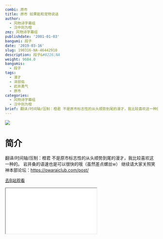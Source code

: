 ```yaml
---
combi: 原市
title: 原市 如果能和宠物说话
author:
  - 风物诗字幕组
  - 汉中则为橙
zmz: 风物诗字幕组
publishdate: '2001-01-03'
bangumi: 段子
date: '2019-03-16'
slug: 190316-NA-46442910
description: 段子&#8226;NA
weight: 9684.0
bangumis:
  - 段子
tags:
  - 漫才
  - 泽部佑
  - 岩井勇气
  - 原市
categories:
  - 风物诗字幕组
  - 汉中则为橙
brief: 翻译/时间轴/压制：橙君 不是原市标志性的从头顺势到尾的漫才，我比较喜欢这一种的。 岩井桑的语速也是可以很快的哦（虽然差点螺丝w） 继续请大家关照笑神本部论坛：https://owaraiclub.com/post/
---
```

![](https://i.imgur.com/ihTdrJA.jpg)
# 简介  
翻译/时间轴/压制：橙君
不是原市标志性的从头顺势到尾的漫才，我比较喜欢这一种的。
岩井桑的语速也是可以很快的哦（虽然差点螺丝w）
继续请大家关照笑神本部论坛：https://owaraiclub.com/post/  

[去B站观看](https://www.bilibili.com/video/av46442910/)
<div class ="resp-container"><iframe class="testiframe" src="//player.bilibili.com/player.html?aid=46442910"", scrolling="no", allowfullscreen="true" > </iframe></div> 
